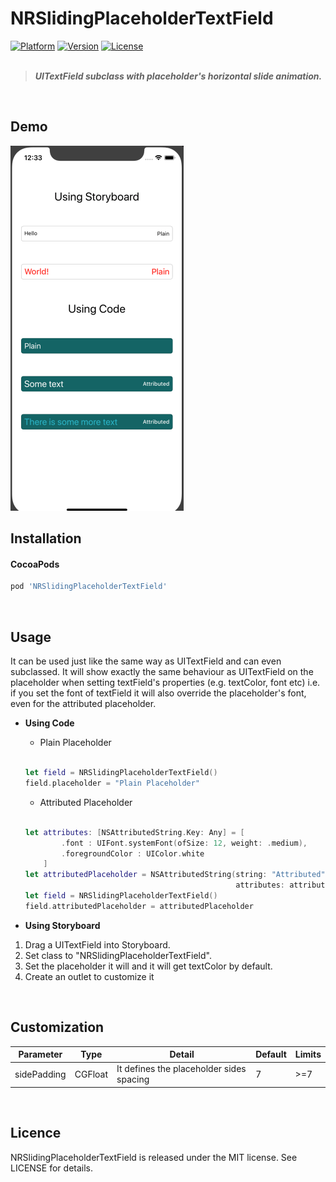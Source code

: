 # NRSlidingPlaceholderTextField

[![Platform](https://img.shields.io/cocoapods/p/NRSlidingPlaceholderTextField)](https://cocoapods.org/pods/NRSlidingPlaceholderTextField) 
[![Version](https://img.shields.io/cocoapods/v/NRSlidingPlaceholderTextField)](https://cocoapods.org/pods/NRSlidingPlaceholderTextField) 
[![License](https://img.shields.io/cocoapods/l/NRSlidingPlaceholderTextField?color=red)](https://cocoapods.org/pods/NRSlidingPlaceholderTextField)
 <br><br>
 
> ***UITextField subclass with placeholder's horizontal slide animation.***

<br>

## Demo

<img src="https://raw.githubusercontent.com/najeeb-ur-rehman/NRSlidingPlaceholderTextField/master/Demo.gif" title="Demo" >

<br>

## Installation

#### CocoaPods
```ruby
pod 'NRSlidingPlaceholderTextField'
``` 
<br>

## Usage

It can be used just like the same way as UITextField and can even subclassed. It will show exactly the same behaviour as UITextField on the placeholder when setting textField's properties (e.g. textColor, font etc) i.e. if you set the font of textField it will also override the placeholder's font, even for the attributed placeholder.

- **Using Code**<br>

  - Plain Placeholder
  <br>

  ```swift
  let field = NRSlidingPlaceholderTextField()
  field.placeholder = "Plain Placeholder"
  ```

  - Attributed Placeholder 
  <br>

  ```swift
  let attributes: [NSAttributedString.Key: Any] = [
          .font : UIFont.systemFont(ofSize: 12, weight: .medium),
          .foregroundColor : UIColor.white
      ]
  let attributedPlaceholder = NSAttributedString(string: "Attributed",
                                                 attributes: attributes)
  let field = NRSlidingPlaceholderTextField()
  field.attributedPlaceholder = attributedPlaceholder
  ```
- **Using Storyboard**<br>

1. Drag a UITextField into Storyboard.
2. Set class to "NRSlidingPlaceholderTextField".
3. Set the placeholder it will and it will get textColor by default.
4. Create an outlet to customize it

<br>

## Customization

| Parameter | Type | Detail | Default | Limits |
| ------ | ------ | ------ | ------- | ------ |
| sidePadding | CGFloat | It defines the placeholder sides spacing | 7 | >=7  |

<br>

## Licence

NRSlidingPlaceholderTextField is released under the MIT license. See LICENSE for details.
